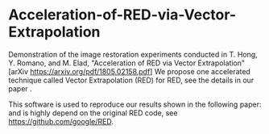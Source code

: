 # Acceleration-of-RED-via-Vector-Extrapolation

Demonstration of the image restoration experiments conducted in T. Hong, Y. Romano, and M. Elad, "Acceleration of RED via Vector Extrapolation" [arXiv https://arxiv.org/pdf/1805.02158.pdf] We propose one accelerated technique called Vector Extrapolation (RED) for RED, see the details in our paper .

This software is used to reproduce our results shown in the following paper: 
 and is highly depend on the original RED code, see https://github.com/google/RED. 
